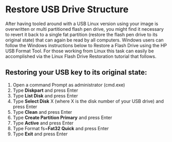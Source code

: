 # Restore USB Drive Structure

After having tooled around with a USB Linux version using your image is overwritten or multi partitioned flash pen drive, you might find it necessary to revert it back to a single fat partition (restore the flash pen drive to its original state) that can again be read by all computers. Windows users can follow the Windows instructions below to Restore a Flash Drive using the HP USB Format Tool. For those working from Linux this task can easily be accomplished via the Linux Flash Drive Restoration tutorial that follows.  

  

## Restoring your USB key to its original state:

1. Open a command Prompt as administrator (cmd.exe)
2. Type **Diskpart** and press Enter
3. Type **List Disk** and press Enter
4. Type **Select Disk** X (where X is the disk number of your USB drive) and press Enter
5. Type **Clean** and press Enter
6. Type **Create Partition Primary** and press Enter
7. Type **Active** and press Enter
8. Type Format fs=**Fat32 Quick** and press Enter
9. Type **Exit** and press Enter